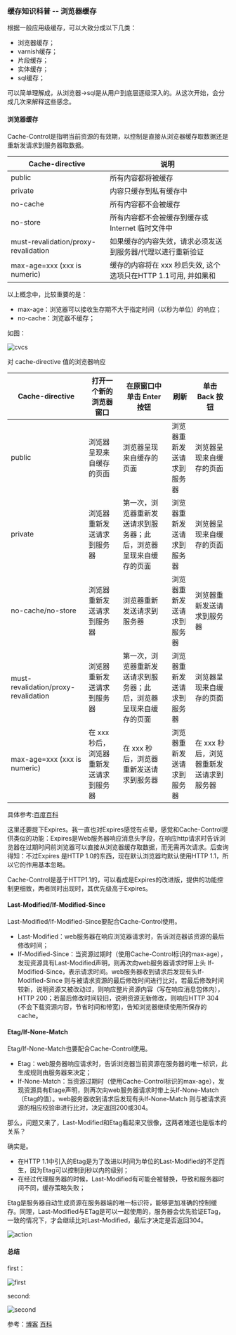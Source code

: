 ### 缓存知识科普 -- 浏览器缓存

根据一般应用级缓存，可以大致分成以下几类：

* 浏览器缓存；
* varnish缓存；
* 片段缓存；
* 实体缓存；
* sql缓存；

可以简单理解成，从浏览器->sql是从用户到底层逐级深入的。从这次开始，会分成几次来解释这些感念。


#### 浏览器缓存

Cache-Control是指明当前资源的有效期，以控制是直接从浏览器缓存取数据还是重新发请求到服务器取数据。


| Cache-directive | 说明 |
| ------------ | ------------- |
| public	| 所有内容都将被缓存 |
| private	| 内容只缓存到私有缓存中 |
| no-cache |	所有内容都不会被缓存 |
| no-store	| 所有内容都不会被缓存到缓存或 Internet 临时文件中 |
| must-revalidation/proxy-revalidation |	如果缓存的内容失效，请求必须发送到服务器/代理以进行重新验证 |
| max-age=xxx (xxx is numeric)	| 缓存的内容将在 xxx 秒后失效, 这个选项只在HTTP 1.1可用, 并如果和| Last-Modified一起使用时, 优先级较高 |

以上概念中，比较重要的是：
* max-age：浏览器可以接收生存期不大于指定时间（以秒为单位）的响应；
* no-cache：浏览器不缓存；


如图：

![cvcs](https://github.com/yangshiqi/wiki/blob/master/imgs/explorer/example.png)




对 cache-directive 值的浏览器响应


|Cache-directive	| 打开一个新的浏览器窗口 | 在原窗口中单击 Enter 按钮 | 刷新 | 单击 Back 按钮|
|----------- | ------------------- | --------------------------|------|------|
|public| 浏览器呈现来自缓存的页面 | 浏览器呈现来自缓存的页面|浏览器重新发送请求到服务器|浏览器呈现来自缓存的页面
|private	| 浏览器重新发送请求到服务器	|第一次，浏览器重新发送请求到服务器；此后，浏览器呈现来自缓存的页面|浏览器重新发送请求到服务器|浏览器呈现来自缓存的页面|
|no-cache/no-store|浏览器重新发送请求到服务器|浏览器重新发送请求到服务器|浏览器重新发送请求到服务器|浏览器重新发送请求到服务器|
|must-revalidation/proxy-revalidation|浏览器重新发送请求到服务器|第一次，浏览器重新发送请求到服务器；此后，浏览器呈现来自缓存的页面|浏览器重新发送请求到服务器|浏览器呈现来自缓存的页面|
|max-age=xxx (xxx is numeric)|在 xxx 秒后，浏览器重新发送请求到服务器|在 xxx 秒后，浏览器重新发送请求到服务器|浏览器重新发送请求到服务器|在 xxx 秒后，浏览器重新发送请求到服务器|


具体参考:[百度百科](http://baike.baidu.com/link?url=4AfVDmdICeLsTN7blG8E-Wa-NUVfx-rg1SWmBrwfAKYujpROFXabJQnklIaPuVjqXeSo9sMKdh7UDf41jNcSzK)

这里还要提下Expires。我一直也对Expires感觉有点晕，感觉和Cache-Control提供类似的功能：Expires是Web服务器响应消息头字段，在响应http请求时告诉浏览器在过期时间前浏览器可以直接从浏览器缓存取数据，而无需再次请求。后查询得知：不过Expires 是HTTP 1.0的东西，现在默认浏览器均默认使用HTTP 1.1，所以它的作用基本忽略。

Cache-Control是基于HTTP1.1的，可以看成是Expires的改进版，提供的功能控制更细致，两者同时出现时，其优先级高于Expires。







#### Last-Modified/If-Modified-Since

Last-Modified/If-Modified-Since要配合Cache-Control使用。

* Last-Modified：web服务器在响应浏览器请求时，告诉浏览器该资源的最后修改时间；
* If-Modified-Since：当资源过期时（使用Cache-Control标识的max-age），发现资源具有Last-Modified声明，则再次向web服务器请求时带上头 If-Modified-Since，表示请求时间。web服务器收到请求后发现有头If-Modified-Since 则与被请求资源的最后修改时间进行比对。若最后修改时间较新，说明资源又被改动过，则响应整片资源内容（写在响应消息包体内），HTTP 200；若最后修改时间较旧，说明资源无新修改，则响应HTTP 304 (不会下载资源内容，节省时间和带宽)，告知浏览器继续使用所保存的cache。

#### Etag/If-None-Match

Etag/If-None-Match也要配合Cache-Control使用。

* Etag：web服务器响应请求时，告诉浏览器当前资源在服务器的唯一标识，此生成规则由服务器来决定；
* If-None-Match：当资源过期时（使用Cache-Control标识的max-age），发现资源具有Etage声明，则再次向web服务器请求时带上头If-None-Match （Etag的值）。web服务器收到请求后发现有头If-None-Match 则与被请求资源的相应校验串进行比对，决定返回200或304。

那么，问题又来了，Last-Modified和Etag看起来又很像，这两者难道也是版本的关系？

确实是。

* 在HTTP 1.1中引入的Etag是为了改进以时间为单位的Last-Modified的不足而生，因为Etag可以控制到秒以内的级别；
* 在经过代理服务器的时候，Last-Modified有可能会被替换，导致和服务器时间不同，缓存策略失败；

Etag是服务器自动生成资源在服务器端的唯一标识符，能够更加准确的控制缓存。同理，Last-Modified与ETag是可以一起使用的，服务器会优先验证ETag，一致的情况下，才会继续比对Last-Modified，最后才决定是否返回304。



![action](https://github.com/yangshiqi/wiki/blob/master/imgs/explorer/explorer-action.png)


#### 总结

first：


![first](https://github.com/yangshiqi/wiki/blob/master/imgs/explorer/explorer-nocache.png)

second:

![second](https://github.com/yangshiqi/wiki/blob/master/imgs/explorer/explorer-cached.png)

参考：[博客](http://www.cnblogs.com/skynet/archive/2012/11/28/2792503.html) [百科](http://baike.baidu.com/link?url=4AfVDmdICeLsTN7blG8E-Wa-NUVfx-rg1SWmBrwfAKYujpROFXabJQnklIaPuVjqXeSo9sMKdh7UDf41jNcSzK)